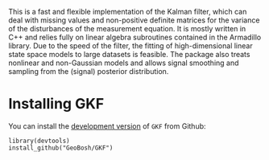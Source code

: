 This is a fast and flexible implementation of the Kalman filter, which can deal
with missing values and non-positive definite matrices for the variance of the
disturbances of the measurement equation. It is mostly written in C++ and relies
fully on linear algebra subroutines contained in the Armadillo library. Due to
the speed of the filter, the fitting of high-dimensional linear state space
models to large datasets is feasible. The package also treats nonlinear and
non-Gaussian models and allows signal smoothing and sampling from the (signal)
posterior distribution.


# Installing GKF

You can install the [development version](https://github.com/GeoBosh/GKF) of `GKF` from Github:

    library(devtools)
    install_github("GeoBosh/GKF")

